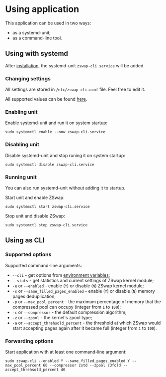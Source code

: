 # Using application

This application can be used in two ways:

  * as a systemd-unit;
  * as a command-line tool.

## Using with systemd

After [installation](installation.md), the systemd-unit `zswap-cli.service` will be added.

### Changing settings

All settings are stored in `/etc/zswap-cli.conf` file. Feel free to edit it.

All supported values can be found [here](environment-options.md).

### Enabling unit

Enable systemd-unit and run it on system startup:

```
sudo systemctl enable --now zswap-cli.service
```

### Disabling unit

Disable systemd-unit and stop runing it on system startup:

```
sudo systemctl disable zswap-cli.service
```

### Running unit

You can also run systemd-unit without adding it to startup.

Start unit and enable ZSwap:

```
sudo systemctl start zswap-cli.service
```

Stop unit and disable ZSwap:

```
sudo systemctl stop zswap-cli.service
```

## Using as CLI

### Supported options

Supported command-line arguments:

  * `--cli` - get options from [environment variables](environment-options.md);
  * `--stats` - get statistics and current settings of ZSwap kernel module;
  * `-e` or `--enabled` - enable (`Y`) or disable (`N`) ZSwap kernel module;
  * `-s` or `--same_filled_pages_enabled` - enable (`Y`) or disable (`N`) memory pages deduplication;
  * `-p` or `--max_pool_percent` - the maximum percentage of memory that the compressed pool can occupy (integer from `1` to `100`);
  * `-c` or `--compressor` - the default compression algorithm;
  * `-z` or `--zpool` - the kernel's zpool type;
  * `-a` or `--accept_threhsold_percent` - the threshold at which ZSwap would start accepting pages again after it became full (integer from `1` to `100`).

### Forwarding options

Start application with at least one command-line argument:

```
sudo zswap-cli --enabled Y --same_filled_pages_enabled Y --max_pool_percent 60 --compressor zstd --zpool z3fold --accept_threhsold_percent 40
```
